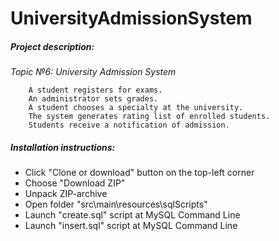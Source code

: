 # UniversityAdmissionSystem
##### Project description:
*Topic №6: University Admission System*

        A student registers for exams.
        An administrator sets grades.
        A student chooses a specialty at the university.
        The system generates rating list of enrolled students.
        Students receive a notification of admission.

##### Installation instructions:
* Click "Clone or download" button on the top-left corner
* Choose "Download ZIP"
* Unpack ZIP-archive
* Open folder "src\main\resources\sqlScripts"
* Launch "create.sql" script at MySQL Command Line
* Launch "insert.sql" script at MySQL Command Line